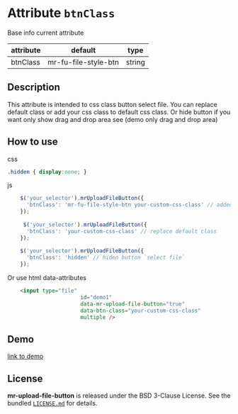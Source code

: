 
# Attribute `btnClass`

Base info current attribute 

| attribute      | default              | type            |
| -----------    | -------------------- |---------------- |
| btnClass       | mr-fu-file-style-btn | string          |

## Description

This attribute is intended to css class button select file. 
You can replace default class or add your css class to default css class. 
Or hide button if you want only show drag and drop area see (demo only drag and drop area)

## How to use
css
```css 
.hidden { display:none; }
```
js
```js
    $('your_selector').mrUploadFileButton({
      'btnClass': 'mr-fu-file-style-btn your-custom-css-class' // added to default css class
    });
    
     $('your_selector').mrUploadFileButton({
      'btnClass': 'your-custom-css-class' // replace default class
    });
    
    $('your_selector').mrUploadFileButton({
      'btnClass': 'hidden' // hiden button `select file`
    });
```

Or use html data-attributes

```html 
    <input type="file"
                       id="demo1"
                       data-mr-upload-file-button="true"
                       data-btn-class="your-custom-css-class"
                       multiple />
```


## Demo
[link to demo]()

## License

**mr-upload-file-button** is released under the BSD 3-Clause License. See the bundled [`LICENSE.md`](LICENSE.md) for details.
